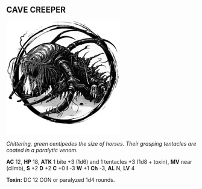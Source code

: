## CAVE CREEPER

![](images/cave-creeper.webp)

_Chittering, green centipedes the size of horses. Their grasping tentacles are coated in a paralytic venom._

**AC** 12, **HP** 18, **ATK** 1 bite +3 (1d6) and 1 tentacles +3 (1d8 + toxin), **MV** near (climb), **S** +2 **D** +2 **C** +0 **I** -3 **W** +1 **Ch** -3, **AL** N, **LV** 4

**Toxin:** DC 12 CON or paralyzed 1d4 rounds.

